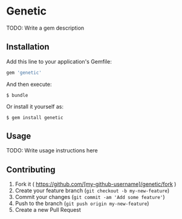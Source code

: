 # Genetic

TODO: Write a gem description

## Installation

Add this line to your application's Gemfile:

```ruby
gem 'genetic'
```

And then execute:

    $ bundle

Or install it yourself as:

    $ gem install genetic

## Usage

TODO: Write usage instructions here

## Contributing

1. Fork it ( https://github.com/[my-github-username]/genetic/fork )
2. Create your feature branch (`git checkout -b my-new-feature`)
3. Commit your changes (`git commit -am 'Add some feature'`)
4. Push to the branch (`git push origin my-new-feature`)
5. Create a new Pull Request

